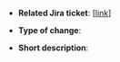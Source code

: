 - **Related Jira ticket**: [[link]()]
<!-- put the link in the markdown if there is a related JIRA ticket -->
- **Type of change**:
<!-- fix / feat / docs / etc. -->
- **Short description**:
<!-- A few words on what does it change, if the title is not self-explanatory enough. -->
